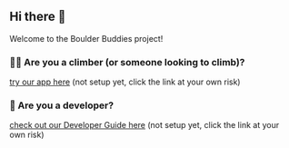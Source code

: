 ## Hi there 👋
Welcome to the Boulder Buddies project!

###  🧗‍♀️ Are you a climber (or someone looking to climb)?
[try our app here](https://www.youtube.com/watch?v=dQw4w9WgXcQ) (not setup yet, click the link at your own risk)

### 👷 Are you a developer?
[check out our Developer Guide here](https://www.youtube.com/watch?v=dQw4w9WgXcQ) (not setup yet, click the link at your own risk)
